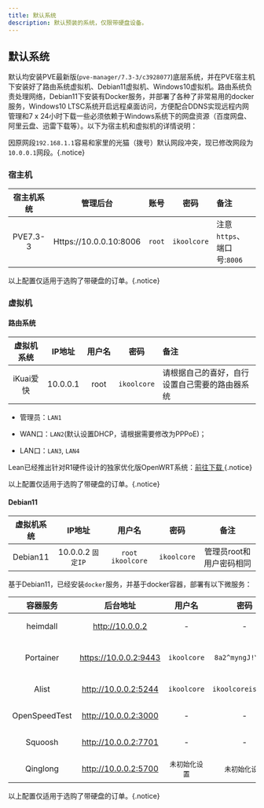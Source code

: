 ```yaml
---
title: 默认系统
description: 默认预装的系统，仅限带硬盘设备。
---
```


## 默认系统

默认均安装PVE最新版(`pve-manager/7.3-3/c3928077`)底层系统，并在PVE宿主机下安装好了路由系统虚拟机、Debian11虚拟机、Windows10虚拟机。路由系统负责处理网络，Debian11下安装有Docker服务，并部署了各种了非常易用的docker服务，Windows10 LTSC系统开启远程桌面访问，方便配合DDNS实现远程内网管理和7 x 24小时下载一些必须依赖于Windows系统下的网盘资源（百度网盘、阿里云盘、迅雷下载等）。以下为宿主机和虚拟机的详情说明：

因原网段`192.168.1.1`容易和家里的光猫（拨号）默认网段冲突，现已修改网段为`10.0.0.1`网段。{.notice}

### 宿主机

| 宿主机系统 |        管理后台        |  账号  |    密码     | 备注                       |
| :--------: | :--------------------: | :----: | :---------: | :------------------------- |
|  PVE7.3-3  | Https://10.0.0.10:8006 | `root` | `ikoolcore` | 注意`https`、端口号:`8006` |

以上配置仅适用于选购了带硬盘的订单。{.notice}

### 虚拟机

#### 路由系统

| 虚拟机系统 |  IP地址  | <div style="width: 3em;">用户名</div> |    密码     | 备注                                           |
| :--------: | :------: | :-----------------------------------: | :---------: | :--------------------------------------------- |
| iKuai爱快  | 10.0.0.1 |                 root                  | `ikoolcore` | 请根据自己的喜好，自行设置自己需要的路由器系统 |

- 管理员：`LAN1`

- WAN口：`LAN2`(默认设置DHCP，请根据需要修改为PPPoE)；

- LAN口：`LAN3`, `LAN4`

Lean已经推出针对R1硬件设计的独家优化版OpenWRT系统：[前往下载 ](https://github.com/KoolCore/ikoolcore/blob/main/docs/files/openwrt-x64-iKoolCore-R1-squashfs-combined-efi.img.gz) {.notice}

以上配置仅适用于选购了带硬盘的订单。{.notice}

#### Debian11

| 虚拟机系统 |      IP地址       |       用户名        |    密码     |           备注           |
| :--------: | :---------------: | :-----------------: | :---------: | :----------------------: |
|  Debian11  | 10.0.0.2 `固定IP` | `root`  `ikoolcore` | `ikoolcore` | 管理员root和用户密码相同 |

基于Debian11，已经安装`docker`服务，并基于docker容器，部署有以下微服务：

|   容器服务    |       后台地址        |     用户名     |        密码        | 用途           |
| :-----------: | :-------------------: | :------------: | :----------------: | :------------- |
|   heimdall    |    http://10.0.0.2    |       -        |         -          | 导航服务       |
|   Portainer   | https://10.0.0.2:9443 |  `ikoolcore`   | `8a2^myngJ!Ynpfc`  | docker管理服务 |
|     Alist     | http://10.0.0.2:5244  |  `ikoolcore`   | `ikoolcoreisgreat` | 网盘挂载服务   |
| OpenSpeedTest | http://10.0.0.2:3000  |       -        |         -          | 网络测速服务   |
|    Squoosh    | http://10.0.0.2:7701  |       -        |         -          | 图片压缩服务   |
|   Qinglong    | http://10.0.0.2:5700  | `未初始化设置` |   `未初始化设置`   | 青龙脚本面板   |

以上配置仅适用于选购了带硬盘的订单。{.notice}